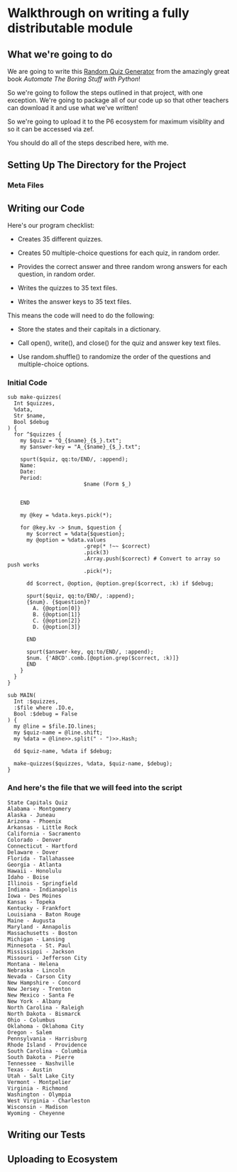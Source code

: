 # Walkthrough on writing a fully distributable module

## What we're going to do

We are going to write this [Random Quiz Generator](https://automatetheboringstuff.com/chapter8/) from the amazingly great book _Automate The Boring Stuff with Python_!

So we're going to follow the steps outlined in that project, with one exception. We're going to
package all of our code up so that other teachers can download it and use what we've written!

So we're going to upload it to the P6 ecosystem for maximum visiblity and so it can be accessed via zef.

You should do all of the steps described here, with me.

## Setting Up The Directory for the Project

### Meta Files

## Writing our Code

Here's our program checklist:

- Creates 35 different quizzes.

- Creates 50 multiple-choice questions for each quiz, in random order.

- Provides the correct answer and three random wrong answers for each question, in random order.

- Writes the quizzes to 35 text files.

- Writes the answer keys to 35 text files.

This means the code will need to do the following:

- Store the states and their capitals in a dictionary.

- Call open(), write(), and close() for the quiz and answer key text files.

- Use random.shuffle() to randomize the order of the questions and multiple-choice options.

### Initial Code

```perl6
sub make-quizzes(
  Int $quizzes,
  %data,
  Str $name,
  Bool $debug
) {
  for ^$quizzes {
    my $quiz = "Q_{$name}_{$_}.txt";
    my $answer-key = "A_{$name}_{$_}.txt";

    spurt($quiz, qq:to/END/, :append);
    Name:
    Date:
    Period:
                        $name (Form $_)
    
    
    END

    my @key = %data.keys.pick(*);

    for @key.kv -> $num, $question {
      my $correct = %data{$question};
      my @option = %data.values
                        .grep(* !~~ $correct)
                        .pick(3)
                        .Array.push($correct) # Convert to array so push works
                        .pick(*);

      dd $correct, @option, @option.grep($correct, :k) if $debug;

      spurt($quiz, qq:to/END/, :append);
      {$num}. {$question}?
        A. {@option[0]}
        B. {@option[1]}
        C. {@option[2]}
        D. {@option[3]}
      
      END

      spurt($answer-key, qq:to/END/, :append);
      $num. {'ABCD'.comb.[@option.grep($correct, :k)]}
      END
    }
  }
}

sub MAIN(
  Int :$quizzes, 
  :$file where .IO.e, 
  Bool :$debug = False
) {
  my @line = $file.IO.lines;
  my $quiz-name = @line.shift;
  my %data = @line>>.split(" - ")>>.Hash;

  dd $quiz-name, %data if $debug;

  make-quizzes($quizzes, %data, $quiz-name, $debug);
}
```

### And here's the file that we will feed into the script

```perl6
State Capitals Quiz
Alabama - Montgomery
Alaska - Juneau
Arizona - Phoenix
Arkansas - Little Rock
California - Sacramento
Colorado - Denver
Connecticut - Hartford
Delaware - Dover
Florida - Tallahassee
Georgia - Atlanta
Hawaii - Honolulu
Idaho - Boise
Illinois - Springfield
Indiana - Indianapolis
Iowa - Des Moines
Kansas - Topeka
Kentucky - Frankfort
Louisiana - Baton Rouge
Maine - Augusta
Maryland - Annapolis
Massachusetts - Boston
Michigan - Lansing
Minnesota - St. Paul
Mississippi - Jackson
Missouri - Jefferson City
Montana - Helena
Nebraska - Lincoln
Nevada - Carson City
New Hampshire - Concord
New Jersey - Trenton
New Mexico - Santa Fe
New York - Albany
North Carolina - Raleigh
North Dakota - Bismarck
Ohio - Columbus
Oklahoma - Oklahoma City
Oregon - Salem
Pennsylvania - Harrisburg
Rhode Island - Providence
South Carolina - Columbia
South Dakota - Pierre
Tennessee - Nashville
Texas - Austin
Utah - Salt Lake City
Vermont - Montpelier
Virginia - Richmond
Washington - Olympia
West Virginia - Charleston
Wisconsin - Madison
Wyoming - Cheyenne
```

### 
## Writing our Tests

## Uploading to Ecosystem
